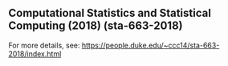 
## Computational Statistics and Statistical Computing (2018) (sta-663-2018)

For more details, see: https://people.duke.edu/~ccc14/sta-663-2018/index.html
